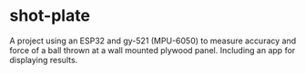 # shot-plate
A project using an ESP32 and gy-521 (MPU-6050) to measure accuracy and force of a ball thrown at a wall mounted plywood panel. Including an app for displaying results.
